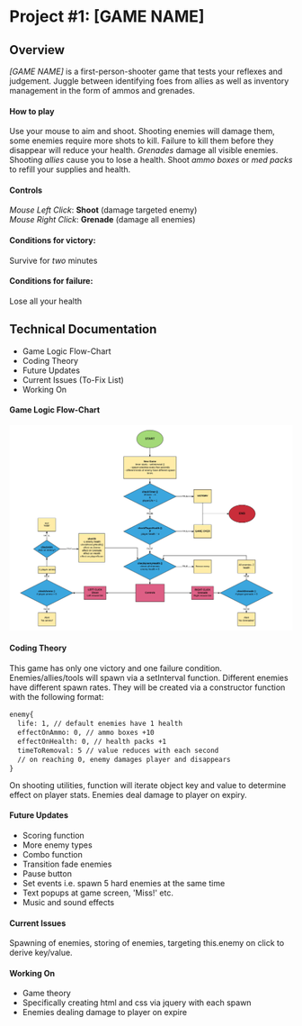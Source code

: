 # Project #1: [GAME NAME]

## Overview
*[GAME NAME]* is a first-person-shooter game that tests your reflexes and judgement. Juggle between identifying foes from allies as well as inventory management in the form of ammos and grenades.

#### How to play
Use your mouse to aim and shoot. Shooting enemies will damage them, some enemies require more shots to kill. Failure to kill them before they disappear will reduce your health.
*Grenades* damage all visible enemies.
Shooting *allies* cause you to lose a health.
Shoot *ammo boxes* or *med packs* to refill your supplies and health.

#### Controls
*Mouse Left Click*: **Shoot** (damage targeted enemy)<br>
*Mouse Right Click*: **Grenade** (damage all enemies)

#### Conditions for victory:
Survive for *two* minutes

#### Conditions for failure:
Lose all your health

## Technical Documentation
* Game Logic Flow-Chart
* Coding Theory
* Future Updates
* Current Issues (To-Fix List)
* Working On

#### Game Logic Flow-Chart
<img src="assets/img/flowchart.jpeg">

#### Coding Theory
This game has only one victory and one failure condition.
Enemies/allies/tools will spawn via a setInterval function.
Different enemies have different spawn rates.
They will be created via a constructor function with the following format:
```
enemy{
  life: 1, // default enemies have 1 health
  effectOnAmmo: 0, // ammo boxes +10
  effectOnHealth: 0, // health packs +1
  timeToRemoval: 5 // value reduces with each second
  // on reaching 0, enemy damages player and disappears
}
```
On shooting utilities, function will iterate object key and value to determine effect on player stats.
Enemies deal damage to player on expiry.

#### Future Updates
* Scoring function
* More enemy types
* Combo function
* Transition fade enemies
* Pause button
* Set events i.e. spawn 5 hard enemies at the same time
* Text popups at game screen, 'Miss!' etc.
* Music and sound effects

#### Current Issues
Spawning of enemies, storing of enemies, targeting this.enemy on click to derive key/value.

#### Working On
* Game theory
* Specifically creating html and css via jquery with each spawn
* Enemies dealing damage to player on expire

